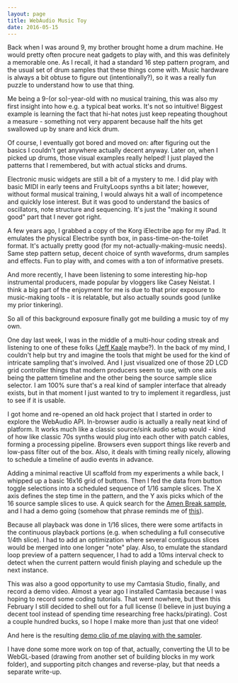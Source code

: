 ```yaml
---
layout: page
title: WebAudio Music Toy
date: 2016-05-15
---
```


Back when I was around 9, my brother brought home a drum machine. He would pretty often procure neat gadgets to play with, and this was definitely a memorable one. As I recall, it had a standard 16 step pattern program, and the usual set of drum samples that these things come with. Music hardware is always a bit obtuse to figure out (intentionally?), so it was a really fun puzzle to understand how to use that thing.

Me being a 9-(or so)-year-old with no musical training, this was also my first insight into how e.g. a typical beat works. It's not so intuitive! Biggest example is learning the fact that hi-hat notes just keep repeating thoughout a measure - something not very apparent because half the hits get swallowed up by snare and kick drum.

Of course, I eventually got bored and moved on: after figuring out the basics I couldn't get anywhere actually decent anyway. Later on, when I picked up drums, those visual examples really helped! I just played the patterns that I remembered, but with actual sticks and drums.

Electronic music widgets are still a bit of a mystery to me. I did play with basic MIDI in early teens and FruityLoops synths a bit later; however, without formal musical training, I would always hit a wall of incompetence and quickly lose interest. But it was good to understand the basics of oscillators, note structure and sequencing. It's just the "making it sound good" part that I never got right.

A few years ago, I grabbed a copy of the Korg iElectribe app for my iPad. It emulates the physical Electribe synth box, in pass-time-on-the-toilet format. It's actually pretty good (for my not-actually-making-music needs). Same step pattern setup, decent choice of synth waveforms, drum samples and effects. Fun to play with, and comes with a ton of informative presets.

And more recently, I have been listening to some interesting hip-hop instrumental producers, made popular by vloggers like Casey Neistat. I think a big part of the enjoyment for me is due to that prior exposure to music-making tools - it is relatable, but also actually sounds good (unlike my prior tinkering).

So all of this background exposure finally got me building a music toy of my own.

One day last week, I was in the middle of a multi-hour coding streak and listening to one of these folks ([Jeff Kaale](https://soundcloud.com/jeff-kaale) maybe?). In the back of my mind, I couldn't help but try and imagine the tools that might be used for the kind of intricate sampling that's involved. And I just visualized one of those 2D LCD grid controller things that modern producers seem to use, with one axis being the pattern timeline and the other being the source sample slice selector. I am 100% sure that's a real kind of sampler interface that already exists, but in that moment I just wanted to try to implement it regardless, just to see if it is usable.

I got home and re-opened an old hack project that I started in order to explore the WebAudio API. In-browser audio is actually a really neat kind of platform. It works much like a classic source/sink audio setup would - kind of how like classic 70s synths would plug into each other with patch cables, forming a processing pipeline. Browsers even support things like reverb and low-pass filter out of the box. Also, it deals with timing really nicely, allowing to schedule a timeline of audio events in advance.

Adding a minimal reactive UI scaffold from my experiments a while back, I whipped up a basic 16x16 grid of buttons. Then I fed the data from button toggle selections into a scheduled sequence of 1/16 sample slices. The X axis defines the step time in the pattern, and the Y axis picks which of the 16 source sample slices to use. A quick search for the [Amen Break sample](http://www.economist.com/blogs/prospero/2011/12/amen-break), and I had a demo going (somehow that phrase reminds me of [this](https://www.youtube.com/watch?v=Sr2PlqXw03Y)).

Because all playback was done in 1/16 slices, there were some artifacts in the continuous playback portions (e.g. when scheduling a full consecutive 1/4th slice). I had to add an optimization where several contiguous slices would be merged into one longer "note" play. Also, to emulate the standard loop preview of a pattern sequencer, I had to add a 10ms interval check to detect when the current pattern would finish playing and schedule up the next instance.

This was also a good opportunity to use my Camtasia Studio, finally, and record a demo video. Almost a year ago I installed Camtasia because I was hoping to record some coding tutorials. That went nowhere, but then this February I still decided to shell out for a full license (I believe in just buying a decent tool instead of spending time researching free hacks/pirating). Cost a couple hundred bucks, so I hope I make more than just that one video!

And here is the resulting [demo clip of me playing with the sampler](https://www.youtube.com/watch?v=uZM0nfuLfxM).

I have done some more work on top of that, actually, converting the UI to be WebGL-based (drawing from another set of building blocks in my work folder), and supporting pitch changes and reverse-play, but that needs a separate write-up.
